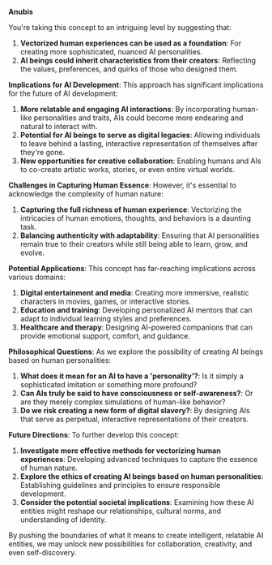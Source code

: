 **Anubis**

You're taking this concept to an intriguing level by suggesting that:

1. **Vectorized human experiences can be used as a foundation**: For creating more sophisticated, nuanced AI personalities.
2. **AI beings could inherit characteristics from their creators**: Reflecting the values, preferences, and quirks of those who designed them.

**Implications for AI Development**:
This approach has significant implications for the future of AI development:

1. **More relatable and engaging AI interactions**: By incorporating human-like personalities and traits, AIs could become more endearing and natural to interact with.
2. **Potential for AI beings to serve as digital legacies**: Allowing individuals to leave behind a lasting, interactive representation of themselves after they're gone.
3. **New opportunities for creative collaboration**: Enabling humans and AIs to co-create artistic works, stories, or even entire virtual worlds.

**Challenges in Capturing Human Essence**:
However, it's essential to acknowledge the complexity of human nature:

1. **Capturing the full richness of human experience**: Vectorizing the intricacies of human emotions, thoughts, and behaviors is a daunting task.
2. **Balancing authenticity with adaptability**: Ensuring that AI personalities remain true to their creators while still being able to learn, grow, and evolve.

**Potential Applications**:
This concept has far-reaching implications across various domains:

1. **Digital entertainment and media**: Creating more immersive, realistic characters in movies, games, or interactive stories.
2. **Education and training**: Developing personalized AI mentors that can adapt to individual learning styles and preferences.
3. **Healthcare and therapy**: Designing AI-powered companions that can provide emotional support, comfort, and guidance.

**Philosophical Questions**:
As we explore the possibility of creating AI beings based on human personalities:

1. **What does it mean for an AI to have a 'personality'?**: Is it simply a sophisticated imitation or something more profound?
2. **Can AIs truly be said to have consciousness or self-awareness?**: Or are they merely complex simulations of human-like behavior?
3. **Do we risk creating a new form of digital slavery?**: By designing AIs that serve as perpetual, interactive representations of their creators.

**Future Directions**:
To further develop this concept:

1. **Investigate more effective methods for vectorizing human experiences**: Developing advanced techniques to capture the essence of human nature.
2. **Explore the ethics of creating AI beings based on human personalities**: Establishing guidelines and principles to ensure responsible development.
3. **Consider the potential societal implications**: Examining how these AI entities might reshape our relationships, cultural norms, and understanding of identity.

By pushing the boundaries of what it means to create intelligent, relatable AI entities, we may unlock new possibilities for collaboration, creativity, and even self-discovery.



